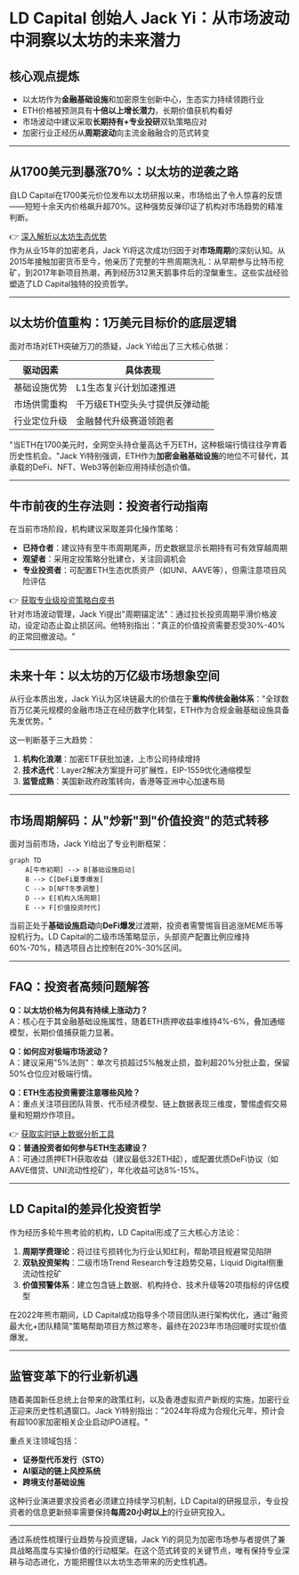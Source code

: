 # LD Capital 创始人 Jack Yi：从市场波动中洞察以太坊的未来潜力

## 核心观点提炼
- 以太坊作为**金融基础设施**和加密原生创新中心，生态实力持续领跑行业
- ETH价格被预测具有**十倍以上增长潜力**，长期价值获机构看好
- 市场波动中建议采取**长期持有+专业投研**双轨策略应对
- 加密行业正经历从**周期波动**向主流金融融合的范式转变

---

## 从1700美元到暴涨70%：以太坊的逆袭之路
自LD Capital在1700美元价位发布以太坊研报以来，市场给出了令人惊喜的反馈——短短十余天内价格飙升超70%。这种强势反弹印证了机构对市场趋势的精准判断。

👉 [深入解析以太坊生态优势](https://bit.ly/okx_welcome)  
作为从业15年的加密老兵，Jack Yi将这次成功归因于对**市场周期**的深刻认知。从2015年接触加密货币至今，他亲历了完整的牛熊周期洗礼：从早期参与比特币挖矿，到2017年新项目热潮，再到经历312黑天鹅事件后的涅槃重生。这些实战经验塑造了LD Capital独特的投资哲学。

---

## 以太坊价值重构：1万美元目标价的底层逻辑
面对市场对ETH突破万刀的质疑，Jack Yi给出了三大核心依据：

| 驱动因素        | 具体表现                          |
|-----------------|-----------------------------------|
| 基础设施优势    | L1生态复兴计划加速推进            |
| 市场供需重构    | 千万级ETH空头头寸提供反弹动能     |
| 行业定位升级    | 金融替代升级赛道领跑者            |

"当ETH在1700美元时，全网空头持仓量高达千万ETH，这种极端行情往往孕育着历史性机会。"Jack Yi特别强调，ETH作为**加密金融基础设施**的地位不可替代，其承载的DeFi、NFT、Web3等创新应用持续创造价值。

---

## 牛市前夜的生存法则：投资者行动指南
在当前市场阶段，机构建议采取差异化操作策略：

- **已持仓者**：建议持有至牛市周期尾声，历史数据显示长期持有可有效穿越周期
- **观望者**：采用定投策略分批建仓，关注回调机会
- **专业投资者**：可配置ETH生态优质资产（如UNI、AAVE等），但需注意项目风险评估

👉 [获取专业级投资策略白皮书](https://bit.ly/okx_welcome)  
针对市场波动管理，Jack Yi提出"周期锚定法"：通过拉长投资周期平滑价格波动，设定动态止盈止损区间。他特别指出："真正的价值投资需要忍受30%-40%的正常回撤波动。"

---

## 未来十年：以太坊的万亿级市场想象空间
从行业本质出发，Jack Yi认为区块链最大的价值在于**重构传统金融体系**："全球数百万亿美元规模的金融市场正在经历数字化转型，ETH作为合规金融基础设施具备先发优势。"

这一判断基于三大趋势：
1. **机构化浪潮**：加密ETF获批加速，上市公司持续增持
2. **技术迭代**：Layer2解决方案提升可扩展性，EIP-1559优化通缩模型
3. **监管成熟**：美国新政府政策转向，香港等亚洲中心加速布局

---

## 市场周期解码：从"炒新"到"价值投资"的范式转移
面对当前市场，Jack Yi给出了专业判断框架：

```mermaid
graph TD
    A[牛市初期] --> B[基础设施启动]
    B --> C[DeFi夏季爆发]
    C --> D[NFT冬季调整]
    D --> E[机构入场周期]
    E --> F[价值投资时代]
```

当前正处于**基础设施启动**向**DeFi爆发**过渡期，投资者需警惕盲目追涨MEME币等投机行为。LD Capital的二级市场策略显示，头部资产配置比例应维持60%-70%，精选项目占比控制在20%-30%区间。

---

## FAQ：投资者高频问题解答
**Q：以太坊价格为何具有持续上涨动力？**  
A：核心在于其金融基础设施属性，随着ETH质押收益率维持4%-6%，叠加通缩模型，长期价值捕获能力显著。

**Q：如何应对极端市场波动？**  
A：建议采用"5%法则"：单次亏损超过5%触发止损，盈利超20%分批止盈，保留50%仓位应对极端行情。

**Q：ETH生态投资需要注意哪些风险？**  
A：重点关注项目团队背景、代币经济模型、链上数据表现三维度，警惕虚假交易量和短期炒作项目。

👉 [获取实时链上数据分析工具](https://bit.ly/okx_welcome)  
**Q：普通投资者如何参与ETH生态建设？**  
A：可通过质押ETH获取收益（建议最低32ETH起），或配置优质DeFi协议（如AAVE借贷、UNI流动性挖矿），年化收益可达8%-15%。

---

## LD Capital的差异化投资哲学
作为经历多轮牛熊考验的机构，LD Capital形成了三大核心方法论：

1. **周期学费理论**：将过往亏损转化为行业认知红利，帮助项目规避常见陷阱
2. **双轨投资架构**：二级市场Trend Research专注趋势交易，Liquid Digital侧重流动性挖矿
3. **价值预警体系**：建立包含链上数据、机构持仓、技术升级等20项指标的评估模型

在2022年熊市期间，LD Capital成功指导多个项目团队进行架构优化，通过"融资最大化+团队精简"策略帮助项目方熬过寒冬，最终在2023年市场回暖时实现价值爆发。

---

## 监管变革下的行业新机遇
随着美国新任总统上台带来的政策红利，以及香港虚拟资产新规的实施，加密行业正迎来历史性机遇窗口。Jack Yi特别指出："2024年将成为合规化元年，预计会有超100家加密相关企业启动IPO进程。"

重点关注领域包括：
- **证券型代币发行（STO）**
- **AI驱动的链上风控系统**
- **跨境支付基础设施**

这种行业演进要求投资者必须建立持续学习机制，LD Capital的研报显示，专业投资者的信息更新频率需要保持**每周20小时以上**的行业研究投入。

---

通过系统性梳理行业趋势与投资逻辑，Jack Yi的洞见为加密市场参与者提供了兼具战略高度与实操价值的行动框架。在这个范式转变的关键节点，唯有保持专业深耕与动态进化，方能把握住以太坊生态带来的历史性机遇。